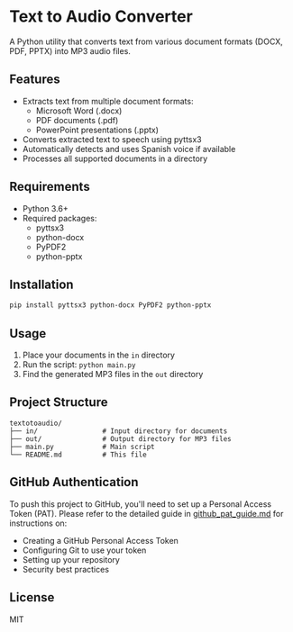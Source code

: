 # Text to Audio Converter

A Python utility that converts text from various document formats (DOCX, PDF, PPTX) into MP3 audio files.

## Features

- Extracts text from multiple document formats:
  - Microsoft Word (.docx)
  - PDF documents (.pdf)
  - PowerPoint presentations (.pptx)
- Converts extracted text to speech using pyttsx3
- Automatically detects and uses Spanish voice if available
- Processes all supported documents in a directory

## Requirements

- Python 3.6+
- Required packages:
  - pyttsx3
  - python-docx
  - PyPDF2
  - python-pptx

## Installation

```bash
pip install pyttsx3 python-docx PyPDF2 python-pptx
```

## Usage

1. Place your documents in the `in` directory
2. Run the script: `python main.py`
3. Find the generated MP3 files in the `out` directory

## Project Structure

```
textotoaudio/
├── in/                # Input directory for documents
├── out/               # Output directory for MP3 files
├── main.py            # Main script
└── README.md          # This file
```

## GitHub Authentication

To push this project to GitHub, you'll need to set up a Personal Access Token (PAT). Please refer to the detailed guide in [github_pat_guide.md](github_pat_guide.md) for instructions on:

- Creating a GitHub Personal Access Token
- Configuring Git to use your token
- Setting up your repository
- Security best practices

## License

MIT